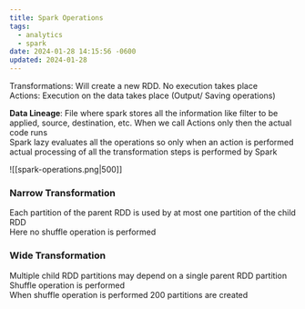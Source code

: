 ```yaml
---
title: Spark Operations
tags:
  - analytics
  - spark
date: 2024-01-28 14:15:56 -0600
updated: 2024-01-28
---
```


Transformations: Will create a new RDD. No execution takes place  
Actions: Execution on the data takes place (Output/ Saving operations)

**Data Lineage**: File where spark stores all the information like filter to be applied, source, destination, etc. When we call Actions only then the actual code runs  
Spark lazy evaluates all the operations so only when an action is performed actual processing of all the transformation steps is performed by Spark

![[spark-operations.png|500]]

### Narrow Transformation

Each partition of the parent RDD is used by at most one partition of the child RDD  
Here no shuffle operation is performed

### Wide Transformation

Multiple child RDD partitions may depend on a single parent RDD partition  
Shuffle operation is performed  
When shuffle operation is performed 200 partitions are created
